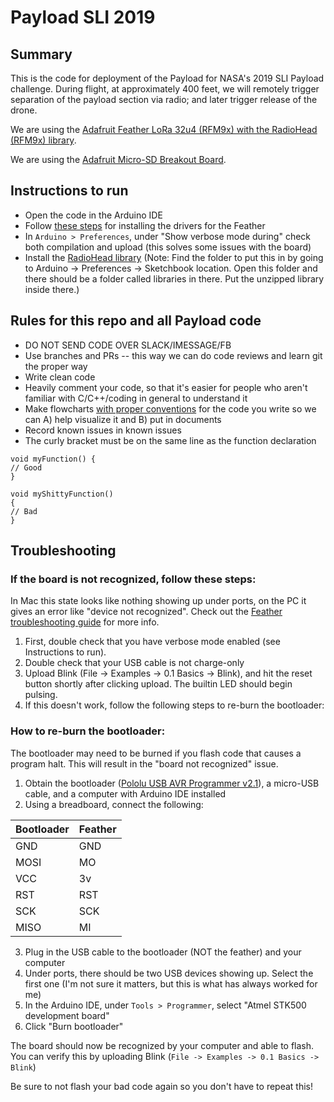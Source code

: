 # Payload SLI 2019

## Summary
This is the code for deployment of the Payload for NASA's 2019 SLI Payload challenge. During flight, at approximately 400 feet, we will remotely trigger separation of the payload section via radio; and later trigger release of the drone. 

We are using the [Adafruit Feather LoRa 32u4 (RFM9x) with the RadioHead (RFM9x) library](https://learn.adafruit.com/adafruit-feather-32u4-radio-with-lora-radio-module/using-the-rfm-9x-radio). 

We are using the [Adafruit Micro-SD Breakout Board](https://cdn-learn.adafruit.com/downloads/pdf/adafruit-micro-sd-breakout-board-card-tutorial.pdf).

## Instructions to run
* Open the code in the Arduino IDE
* Follow [these steps](https://learn.adafruit.com/adafruit-feather-32u4-radio-with-lora-radio-module/setup) for installing the drivers for the Feather
* In `Arduino > Preferences`, under "Show verbose mode during" check both compilation and upload (this solves some issues with the board)
* Install the [RadioHead library](https://learn.adafruit.com/adafruit-feather-32u4-radio-with-lora-radio-module/using-the-rfm-9x-radio) (Note: Find the folder to put this in by going to Arduino -> Preferences -> Sketchbook location. Open this folder and there should be a folder called libraries in there. Put the unzipped library inside there.)


## Rules for this repo and all Payload code
* DO NOT SEND CODE OVER SLACK/IMESSAGE/FB
* Use branches and PRs -- this way we can do code reviews and learn git the proper way
* Write clean code
* Heavily comment your code, so that it's easier for people who aren't familiar with C/C++/coding in general to understand it
* Make flowcharts [with proper conventions](https://en.wikibooks.org/wiki/Programming_Fundamentals/Flowcharts) for the code you write so we can A) help visualize it and B) put in documents
* Record known issues in known issues
* The curly bracket must be on the same line as the function declaration

```
void myFunction() {
// Good
} 

void myShittyFunction() 
{
// Bad
}
```

## Troubleshooting 
### If the board is not recognized, follow these steps:
In Mac this state looks like nothing showing up under ports, on the PC it gives an error like "device not recognized". Check out the [Feather troubleshooting guide](https://learn.adafruit.com/adafruit-feather-32u4-radio-with-lora-radio-module/faq) for more info. 

1. First, double check that you have verbose mode enabled (see Instructions to run). 
2. Double check that your USB cable is not charge-only
3. Upload Blink (File -> Examples -> 0.1 Basics -> Blink), and hit the reset button shortly after clicking upload. The builtin LED should begin pulsing. 
3. If this doesn't work, follow the following steps to re-burn the bootloader:

### How to re-burn the bootloader:
The bootloader may need to be burned if you flash code that causes a program halt. This will result in the "board not recognized" issue. 

1. Obtain the bootloader ([Pololu USB AVR Programmer v2.1](https://www.pololu.com/docs/0J67/3)), a micro-USB cable, and a computer with Arduino IDE installed
2. Using a breadboard, connect the following: 


| Bootloader | Feather |
|------------|---------|
| GND        | GND     |
| MOSI       | MO      |
| VCC        | 3v      |
| RST        | RST     |
| SCK        | SCK     |
| MISO       | MI      |

3. Plug in the USB cable to the bootloader (NOT the feather) and your computer
4. Under ports, there should be two USB devices showing up. Select the first one (I'm not sure it matters, but this is what has always worked for me)
4. In the Arduino IDE, under `Tools > Programmer`, select "Atmel STK500 development board"
5. Click "Burn bootloader"

The board should now be recognized by your computer and able to flash. You can verify this by uploading Blink (`File -> Examples -> 0.1 Basics -> Blink`)

Be sure to not flash your bad code again so you don't have to repeat this!
